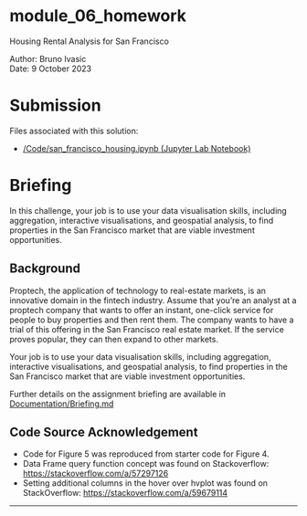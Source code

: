 # module_06_homework
Housing Rental Analysis for San Francisco

Author: Bruno Ivasic   
Date: 9 October 2023

# Submission
Files associated with this solution:   
* [/Code/san_francisco_housing.ipynb (Jupyter Lab Notebook)](./Code/san_francisco_housing.ipynb)


# Briefing
In this challenge, your job is to use your data visualisation skills, including aggregation, interactive visualisations, and geospatial analysis, to find properties in the San Francisco market that are viable investment opportunities.

## Background
Proptech, the application of technology to real-estate markets, is an innovative domain in the fintech industry. Assume that you’re an analyst at a proptech company that wants to offer an instant, one-click service for people to buy properties and then rent them. The company wants to have a trial of this offering in the San Francisco real estate market. If the service proves popular, they can then expand to other markets.

Your job is to use your data visualisation skills, including aggregation, interactive visualisations, and geospatial analysis, to find properties in the San Francisco market that are viable investment opportunities.

Further details on the assignment briefing are available in [Documentation/Briefing.md](./Documentation/Briefing.md)

## Code Source Acknowledgement
* Code for Figure 5 was reproduced from starter code for Figure 4. 
* Data Frame query function concept was found on Stackoverflow: https://stackoverflow.com/a/57297126
* Setting additional columns in the hover over hvplot was found on StackOverflow: https://stackoverflow.com/a/59679114

---


